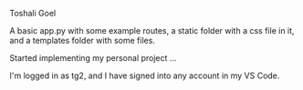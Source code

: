 Toshali Goel

A basic app.py with some example routes, a static folder with a css
file in it, and a templates folder with some files.

Started implementing my personal project ...

I'm logged in as tg2, and I have signed into any account in my VS Code.


